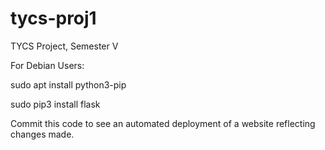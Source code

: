 # tycs-proj1
TYCS Project, Semester V

For Debian Users:

sudo apt install python3-pip

sudo pip3 install flask

Commit this code to see an automated deployment of a website reflecting changes made.
